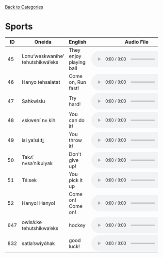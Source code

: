 [Back to Categories](../index.md)

# Sports

| ID | Oneida | English | Audio File |
|---|---|---|---|
| 45 | Lonu’weskwaníhe’ tehutshikwá’eks | They enjoy playing ball  | <audio src="../audio/45.mp3" controls></audio> |
| 46 | Hanyo tehsalatat | Come on, Run fast! | <audio src="../audio/46.mp3" controls></audio> |
| 47 | Sahkwislu | Try hard! | <audio src="../audio/47.mp3" controls></audio> |
| 48 | ʌskwení nʌ kih | You can do it! | <audio src="../audio/48.mp3" controls></audio> |
| 49 | ísi ya’sá:ti̲ | You throw it! | <audio src="../audio/49.mp3" controls></audio> |
| 50 | Takʌ’ nʌsa’nikulyak | Don't give up! | <audio src="../audio/50.mp3" controls></audio> |
| 51 | Té:sek | You pick it up | <audio src="../audio/51.mp3" controls></audio> |
| 52 | Hanyo! Hanyo! | Come on! Come on! | <audio src="../audio/52.mp3" controls></audio> |
| 647 | owisá:ke tehutshikwa’eks | hockey | <audio src="../audio/647.mp3" controls></audio> |
| 832 | satla’swiyóhak | good luck! | <audio src="../audio/832.mp3" controls></audio> |